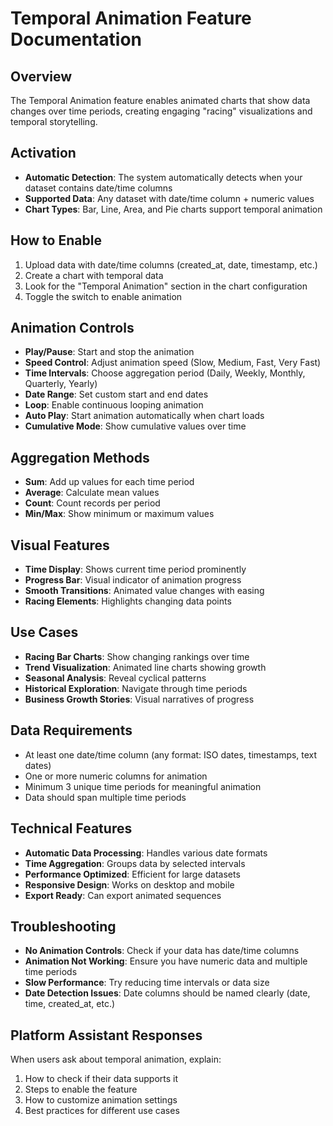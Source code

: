 # Temporal Animation Feature Documentation

## Overview
The Temporal Animation feature enables animated charts that show data changes over time periods, creating engaging "racing" visualizations and temporal storytelling.

## Activation
- **Automatic Detection**: The system automatically detects when your dataset contains date/time columns
- **Supported Data**: Any dataset with date/time column + numeric values
- **Chart Types**: Bar, Line, Area, and Pie charts support temporal animation

## How to Enable
1. Upload data with date/time columns (created_at, date, timestamp, etc.)
2. Create a chart with temporal data
3. Look for the "Temporal Animation" section in the chart configuration
4. Toggle the switch to enable animation

## Animation Controls
- **Play/Pause**: Start and stop the animation
- **Speed Control**: Adjust animation speed (Slow, Medium, Fast, Very Fast)
- **Time Intervals**: Choose aggregation period (Daily, Weekly, Monthly, Quarterly, Yearly)
- **Date Range**: Set custom start and end dates
- **Loop**: Enable continuous looping animation
- **Auto Play**: Start animation automatically when chart loads
- **Cumulative Mode**: Show cumulative values over time

## Aggregation Methods
- **Sum**: Add up values for each time period
- **Average**: Calculate mean values
- **Count**: Count records per period
- **Min/Max**: Show minimum or maximum values

## Visual Features
- **Time Display**: Shows current time period prominently
- **Progress Bar**: Visual indicator of animation progress
- **Smooth Transitions**: Animated value changes with easing
- **Racing Elements**: Highlights changing data points

## Use Cases
- **Racing Bar Charts**: Show changing rankings over time
- **Trend Visualization**: Animated line charts showing growth
- **Seasonal Analysis**: Reveal cyclical patterns
- **Historical Exploration**: Navigate through time periods
- **Business Growth Stories**: Visual narratives of progress

## Data Requirements
- At least one date/time column (any format: ISO dates, timestamps, text dates)
- One or more numeric columns for animation
- Minimum 3 unique time periods for meaningful animation
- Data should span multiple time periods

## Technical Features
- **Automatic Data Processing**: Handles various date formats
- **Time Aggregation**: Groups data by selected intervals
- **Performance Optimized**: Efficient for large datasets
- **Responsive Design**: Works on desktop and mobile
- **Export Ready**: Can export animated sequences

## Troubleshooting
- **No Animation Controls**: Check if your data has date/time columns
- **Animation Not Working**: Ensure you have numeric data and multiple time periods
- **Slow Performance**: Try reducing time intervals or data size
- **Date Detection Issues**: Date columns should be named clearly (date, time, created_at, etc.)

## Platform Assistant Responses
When users ask about temporal animation, explain:
1. How to check if their data supports it
2. Steps to enable the feature
3. How to customize animation settings
4. Best practices for different use cases